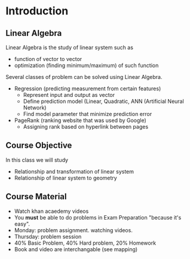 # Introduction

## Linear Algebra

Linear Algebra is the study of linear system such as

- function of vector to vector
- optimization (finding minimum/maximum) of such function

Several classes of problem can be solved using Linear Algebra.

- Regression (predicting measurement from certain features)
	- Represent input and output as vector
	- Define prediction model (Linear, Quadratic, ANN (Artificial Neural Network)
	- Find model parameter that minimize prediction error
- PageRank (ranking website that was used by Google)
	- Assigning rank based on hyperlink between pages

## Course Objective

In this class we will study

- Relationship and transformation of linear system
- Relationship of linear system to geometry

## Course Material

- Watch khan acaedemy videos
- You **must** be able to do problems in Exam Preparation "because it's easy".
- Monday: problem assignment. watching videos.
- Thursday: problem session
- 40% Basic Problem, 40% Hard problem, 20% Homework 
- Book and video are interchangable (see mapping)
